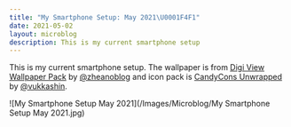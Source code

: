 ```yaml
---
title: "My Smartphone Setup: May 2021\U0001F4F1"
date: 2021-05-02
layout: microblog
description: This is my current smartphone setup
---
```


This is my current smartphone setup. The wallpaper is from [Digi View Wallpaper Pack](https://www.buymeacoffee.com/zheanoblog/e/29860) by [@zheanoblog](https://zheanoblog.eu/) and icon pack is [CandyCons Unwrapped](https://play.google.com/store/apps/details?id=vukash.in.candycons.unwrapped) by [@vukkashin](https://twitter.com/vukkashin).

![My Smartphone Setup May 2021](/Images/Microblog/My Smartphone Setup May 2021.jpg)